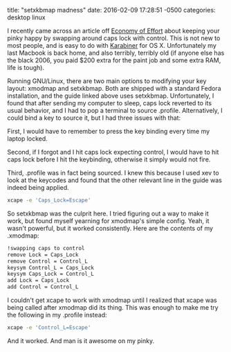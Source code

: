 title:  "setxkbmap madness"
date:   2016-02-09 17:28:51 -0500
categories: desktop linux

I recently came across an article off [Economy of Effort][econofeffort] about keeping your pinky happy by swapping around caps lock with control. This is not new to most people, and is easy to do with [Karabiner][karabiner] for OS X. Unfortunately my last Macbook is back home, and also terribly, terribly old (if anyone else has the black 2006, you paid $200 extra for the paint job and some extra RAM, life is tough).

[econofeffort]: http://www.economyofeffort.com/2014/08/11/beyond-ctrl-remap-make-that-caps-lock-key-useful/
[karabiner]: https://pqrs.org/osx/karabiner/

Running GNU/Linux, there are two main options to modifying your key layout: xmodmap and setxkbmap. Both are shipped with a standard Fedora installation, and the guide linked above uses setxkbmap. Unfortunately, I found that after sending my computer to sleep, caps lock reverted to its usual behavior, and I had to pop a terminal to source .profile. Alternatively, I could bind a key to source it, but I had three issues with that:

First, I would have to remember to press the key binding every time my laptop locked.

Second, if I forgot and I hit caps lock expecting control, I would have to hit caps lock before I hit the keybinding, otherwise it simply would not fire.

Third, .profile was in fact being sourced. I knew this because I used xev to look at the keycodes and found that the other relevant line in the guide was indeed being applied.

``` bash
xcape -e 'Caps_Lock=Escape'
```

So setxkbmap was the culprit here. I tried figuring out a way to make it work, but found myself yearning for xmodmap's simple config. Yeah, it wasn't powerful, but it worked consistently. Here are the contents of my .xmodmap:

``` bash
!swapping caps to control
remove Lock = Caps_Lock
remove Control = Control_L
keysym Control_L = Caps_Lock
keysym Caps_Lock = Control_L
add Lock = Caps_Lock
add Control = Control_L
```

I couldn't get xcape to work with xmodmap until I realized that xcape was being called after xmodmap did its thing. This was enough to make me try the following in my .profile instead:

``` bash
xcape -e 'Control_L=Escape'
```

And it worked. And man is it awesome on my pinky.